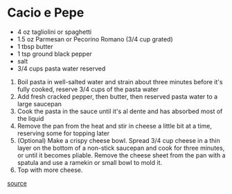 # Cacio e Pepe

* 4 oz tagliolini or spaghetti
* 1.5 oz Parmesan or Pecorino Romano (3/4 cup grated)
* 1 tbsp butter
* 1 tsp ground black pepper
* salt
* 3/4 cups pasta water reserved

1. Boil pasta in well-salted water and strain about three minutes before it's fully cooked, reserve 3/4 cups of the pasta water
1. Add fresh cracked pepper, then butter, then reserved pasta water to a large saucepan
1. Cook the pasta in the sauce until it's al dente and has absorbed most of the liquid
1. Remove the pan from the heat and stir in cheese a little bit at a time, reserving some for topping later
1. (Optional) Make a crispy cheese bowl. Spread 3/4 cup cheese in a thin layer on the bottom of a non-stick saucepan and cook for three minutes, or until it becomes pliable. Remove the cheese sheet from the pan with a spatula and use a ramekin or small bowl to mold it.
1. Top with more cheese.

[source](https://www.businessinsider.com/how-to-make-anthony-bourdains-favorite-cacio-e-pepe-2015-7)
